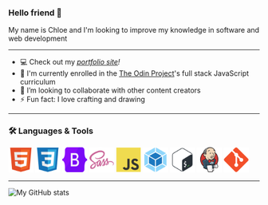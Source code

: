 ### Hello friend 👋
My name is Chloe and I'm looking to improve my knowledge in software and web development

***
- 💻 Check out my _[portfolio site](https://ghost-goblin.github.io/chloeurisohn)!_
- 🌱 I'm currently enrolled in the [The Odin Project](https://github.com/TheOdinProject)'s full stack JavaScript curriculum
- 👯 I’m looking to collaborate with other content creators
- ⚡ Fun fact: I love crafting and drawing

***

### 🛠 Languages & Tools

<div float="left">
  <img src="https://raw.githubusercontent.com/devicons/devicon/master/icons/html5/html5-original.svg" alt="HTML" width="50" />
  <img src="https://raw.githubusercontent.com/devicons/devicon/master/icons/css3/css3-original.svg" alt="CSS" width="50" />
  <img src="https://raw.githubusercontent.com/devicons/devicon/master/icons/bootstrap/bootstrap-original.svg" alt="Bootstrap" width="50" />
  <img src="https://raw.githubusercontent.com/devicons/devicon/master/icons/sass/sass-original.svg" alt="SASS" width="50" />
  <img src="https://raw.githubusercontent.com/devicons/devicon/master/icons/javascript/javascript-original.svg" alt="JavaScript" width="50" />
  <img src="https://raw.githubusercontent.com/devicons/devicon/master/icons/webpack/webpack-original.svg" alt="Webpack" width="50" />
  <img src="https://raw.githubusercontent.com/devicons/devicon/master/icons/bash/bash-original.svg" alt="Bash" width="50" />
  <img src="https://raw.githubusercontent.com/devicons/devicon/master/icons/jenkins/jenkins-original.svg" alt="Jenkins" width="50" />
  <img src="https://raw.githubusercontent.com/devicons/devicon/master/icons/git/git-original.svg" alt="Git" width="50" />
</div>

***

![My GitHub stats](https://github-readme-stats.vercel.app/api?username=ghost-goblin&show_icons=true&theme=radical)
